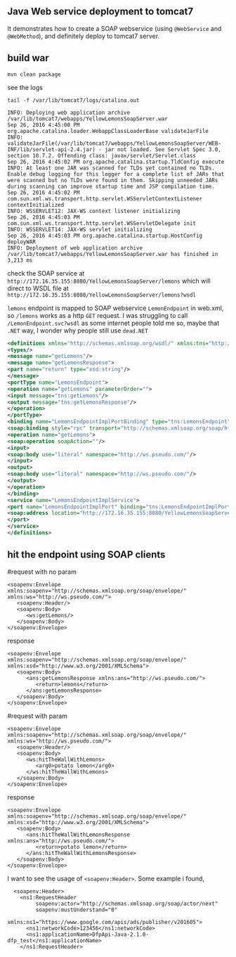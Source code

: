 Java Web service deployment to tomcat7
--------------------------------------

It demonstrates how to create a SOAP webservice (using `@WebService` and `@WebMethod`), and definitely deploy 
to tomcat7 server.


build war
---------

`mvn clean package`

see the logs

```
tail -f /var/lib/tomcat7/logs/catalina.out

INFO: Deploying web application archive /var/lib/tomcat7/webapps/YellowLemonsSoapServer.war
Sep 26, 2016 4:45:00 PM org.apache.catalina.loader.WebappClassLoaderBase validateJarFile
INFO: validateJarFile(/var/lib/tomcat7/webapps/YellowLemonsSoapServer/WEB-INF/lib/servlet-api-2.4.jar) - jar not loaded. See Servlet Spec 3.0, section 10.7.2. Offending class: javax/servlet/Servlet.class
Sep 26, 2016 4:45:02 PM org.apache.catalina.startup.TldConfig execute
INFO: At least one JAR was scanned for TLDs yet contained no TLDs. Enable debug logging for this logger for a complete list of JARs that were scanned but no TLDs were found in them. Skipping unneeded JARs during scanning can improve startup time and JSP compilation time.
Sep 26, 2016 4:45:02 PM com.sun.xml.ws.transport.http.servlet.WSServletContextListener contextInitialized
INFO: WSSERVLET12: JAX-WS context listener initializing
Sep 26, 2016 4:45:03 PM com.sun.xml.ws.transport.http.servlet.WSServletDelegate init
INFO: WSSERVLET14: JAX-WS servlet initializing
Sep 26, 2016 4:45:03 PM org.apache.catalina.startup.HostConfig deployWAR
INFO: Deployment of web application archive /var/lib/tomcat7/webapps/YellowLemonsSoapServer.war has finished in 3,213 ms

```

check the SOAP service at `http://172.16.35.155:8080/YellowLemonsSoapServer/lemons` which will direct to WSDL file 
at `http://172.16.35.155:8080/YellowLemonsSoapServer/lemons?wsdl`

`lemons` endpoint is mapped to SOAP webservice `LemonEndpoint` in web.xml, so `/lemons` works as a http `GET` request. 
I was struggling to call `/LemonEndpoint.svc?wsdl` as some internet people told me so, maybe that `.NET` way,
I wonder why people still use `dead.NET`
 

```xml
<definitions xmlns="http://schemas.xmlsoap.org/wsdl/" xmlns:tns="http://ws.pseudo.com/" xmlns:xsd="http://www.w3.org/2001/XMLSchema" xmlns:soap="http://schemas.xmlsoap.org/wsdl/soap/" targetNamespace="http://ws.pseudo.com/" name="LemonsEndpointImplService">
<types/>
<message name="getLemons"/>
<message name="getLemonsResponse">
<part name="return" type="xsd:string"/>
</message>
<portType name="LemonsEndpoint">
<operation name="getLemons" parameterOrder="">
<input message="tns:getLemons"/>
<output message="tns:getLemonsResponse"/>
</operation>
</portType>
<binding name="LemonsEndpointImplPortBinding" type="tns:LemonsEndpoint">
<soap:binding style="rpc" transport="http://schemas.xmlsoap.org/soap/http"/>
<operation name="getLemons">
<soap:operation soapAction=""/>
<input>
<soap:body use="literal" namespace="http://ws.pseudo.com/"/>
</input>
<output>
<soap:body use="literal" namespace="http://ws.pseudo.com/"/>
</output>
</operation>
</binding>
<service name="LemonsEndpointImplService">
<port name="LemonsEndpointImplPort" binding="tns:LemonsEndpointImplPortBinding">
<soap:address location="http://172.16.35.155:8080/YellowLemonsSoapServer/lemons"/>
</port>
</service>
</definitions>
```


hit the endpoint using SOAP clients
-----------------------------------

#request with no param

```
<soapenv:Envelope xmlns:soapenv="http://schemas.xmlsoap.org/soap/envelope/" xmlns:ws="http://ws.pseudo.com/">
   <soapenv:Header/>
   <soapenv:Body>
      <ws:getLemons/>
   </soapenv:Body>
</soapenv:Envelope>
```

response

```
<soapenv:Envelope xmlns:soapenv="http://schemas.xmlsoap.org/soap/envelope/" xmlns:xsd="http://www.w3.org/2001/XMLSchema">
   <soapenv:Body>
      <ans:getLemonsResponse xmlns:ans="http://ws.pseudo.com/">
         <return>lemons</return>
      </ans:getLemonsResponse>
   </soapenv:Body>
</soapenv:Envelope>
```

#request with param

```
<soapenv:Envelope xmlns:soapenv="http://schemas.xmlsoap.org/soap/envelope/" xmlns:ws="http://ws.pseudo.com/">
   <soapenv:Header/>
   <soapenv:Body>
      <ws:hitTheWallWithLemons>
         <arg0>potato lemon</arg0>
      </ws:hitTheWallWithLemons>
   </soapenv:Body>
</soapenv:Envelope>
```

response

```
<soapenv:Envelope xmlns:soapenv="http://schemas.xmlsoap.org/soap/envelope/" xmlns:xsd="http://www.w3.org/2001/XMLSchema">
   <soapenv:Body>
      <ans:hitTheWallWithLemonsResponse xmlns:ans="http://ws.pseudo.com/">
         <return>potato lemon</return>
      </ans:hitTheWallWithLemonsResponse>
   </soapenv:Body>
</soapenv:Envelope>
```

I want to see the usage of `<soapenv:Header>`. Some example i found,

```
  <soapenv:Header>
    <ns1:RequestHeader
         soapenv:actor="http://schemas.xmlsoap.org/soap/actor/next"
         soapenv:mustUnderstand="0"
         xmlns:ns1="https://www.google.com/apis/ads/publisher/v201605">
      <ns1:networkCode>123456</ns1:networkCode>
      <ns1:applicationName>DfpApi-Java-2.1.0-dfp_test</ns1:applicationName>
    </ns1:RequestHeader>
```